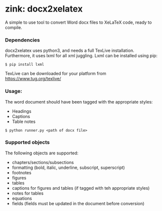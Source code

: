 # zink: docx2xelatex

A simple to use tool to convert Word docx files to XeLaTeX code, ready to compile.

### Dependencies

docx2xelatex uses python3, and needs a full TexLive installation. Furthermore, 
it uses lxml for all xml juggling. Lxml can be installed using pip:
```
$ pip install lxml
``` 

TexLive can be downloaded for your platform from https://www.tug.org/texlive/

### Usage:

The word document should have been tagged with the appropriate styles:
- Headings
- Captions
- Table notes
```
$ python runner.py <path of docx file>
```

### Supported objects

The following objects are supported:
- chapters/sections/subsections
- formatting (bold, italic, underline, subscript, superscript)
- footnotes
- figures
- tables
- captions for figures and tables (if tagged with teh appropriate styles)
- notes for tables
- equations
- fields (fields must be updated in the document before conversion)